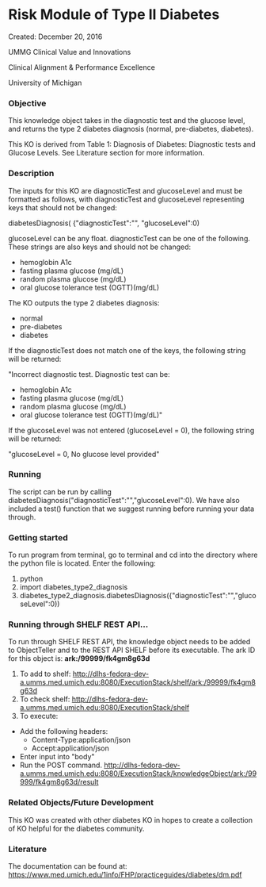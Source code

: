 # Risk Module of Type II Diabetes
Created: December 20, 2016

UMMG Clinical Value and Innovations

Clinical Alignment & Performance Excellence

University of Michigan

### Objective
This knowledge object takes in the diagnostic test and the glucose level, and returns the type 2 diabetes diagnosis (normal, pre-diabetes, diabetes).

This KO is derived from Table 1: Diagnosis of Diabetes: Diagnostic tests and Glucose Levels. See Literature section for more information.


### Description
The inputs for this KO are diagnosticTest and glucoseLevel and must be formatted as follows, with diagnosticTest and glucoseLevel representing keys that should not be changed:

diabetesDiagnosis(
  {"diagnosticTest":"",
  "glucoseLevel":0)


glucoseLevel can be any float. diagnosticTest can be one of the following. These strings are also keys and should not be changed:

- hemoglobin A1c
- fasting plasma glucose (mg/dL)
- random plasma glucose (mg/dL)
- oral glucose tolerance test (OGTT)(mg/dL)

The KO outputs the type 2 diabetes diagnosis:
- normal
- pre-diabetes
- diabetes

If the diagnosticTest does not match one of the keys, the following string will be returned:

"Incorrect diagnostic test. Diagnostic test can be:
* hemoglobin A1c
* fasting plasma glucose (mg/dL)
* random plasma glucose (mg/dL)
* oral glucose tolerance test (OGTT)(mg/dL)"

If the glucoseLevel was not entered (glucoseLevel = 0), the following string will be returned:

"glucoseLevel = 0, No glucose level provided"

### Running
The script can be run by calling diabetesDiagnosis("diagnosticTest":"","glucoseLevel":0). We have also included a test() function that we suggest running before running your data through.


### Getting started
To run program from terminal, go to terminal and cd into the directory where the python file is located. Enter the following:
1. python
2. import diabetes_type2_diagnosis
3. diabetes_type2_diagnosis.diabetesDiagnosis({"diagnosticTest":"","glucoseLevel":0))

### Running through SHELF REST API...
To run through SHELF REST API, the knowledge object needs to be added to ObjectTeller and to the REST API SHELF before its executable.
The ark ID for this object is: **ark:/99999/fk4gm8g63d**

1. To add to shelf: http://dlhs-fedora-dev-a.umms.med.umich.edu:8080/ExecutionStack/shelf/ark:/99999/fk4gm8g63d
2. To check shelf: http://dlhs-fedora-dev-a.umms.med.umich.edu:8080/ExecutionStack/shelf
3. To execute:
  - Add the following headers:
    - Content-Type:application/json
    - Accept:application/json
  - Enter input into "body"
  - Run the POST command. http://dlhs-fedora-dev-a.umms.med.umich.edu:8080/ExecutionStack/knowledgeObject/ark:/99999/fk4gm8g63d/result

### Related Objects/Future Development
This KO was created with other diabetes KO in hopes to create a collection of KO helpful for the diabetes community.

### Literature
The documentation can be found at: https://www.med.umich.edu/1info/FHP/practiceguides/diabetes/dm.pdf
